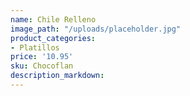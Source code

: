 ```yaml
---
name: Chile Relleno
image_path: "/uploads/placeholder.jpg"
product_categories:
- Platillos
price: '10.95'
sku: Chocoflan
description_markdown:
---
```

